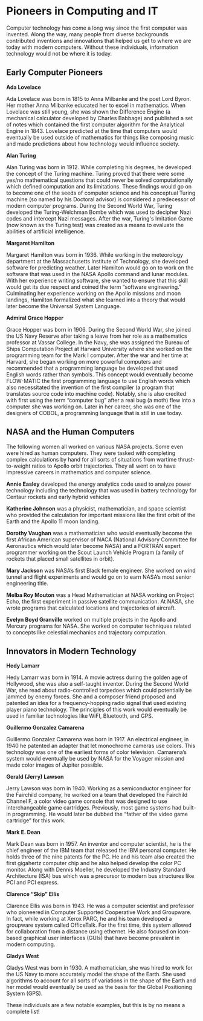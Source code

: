 # Pioneers in Computing and IT

Computer technology has come a long way since the first computer was invented. Along the way, many people from diverse backgrounds contributed inventions and innovations that helped us get to where we are today with modern computers. Without these individuals, information technology would not be where it is today. 

## Early Computer Pioneers

**Ada Lovelace**

Ada Lovelace was born in 1815 to Anna Milbanke and the poet Lord Byron. Her mother Anna Milbanke educated her to excel in mathematics. When Lovelace was still young, she was shown the Difference Engine (a mechanical calculator developed by Charles Babbage) and published a set of notes which contained the first computer algorithm for the Analytical Engine in 1843. Lovelace predicted at the time that computers would eventually be used outside of mathematics for things like composing music and made predictions about how technology would influence society. 

**Alan Turing**

Alan Turing was born in 1912. While completing his degrees, he developed the concept of the Turing machine. Turing proved that there were some yes/no mathematical questions that could never be solved computationally which defined computation and its limitations. These findings would go on to become one of the seeds of computer science and his conceptual Turing machine (so named by his Doctoral advisor) is considered a predecessor of modern computer programs. During the Second World War, Turing developed the Turing-Welchman Bombe which was used to decipher Nazi codes and intercept Nazi messages. After the war, Turing's Imitation Game (now known as the Turing test) was created as a means to evaluate the abilities of artificial intelligence. 

**Margaret Hamilton**

Margaret Hamilton was born in 1936. While working in the meteorology department at the Massachusetts Institute of Technology, she developed software for predicting weather. Later Hamilton would go on to work on the software that was used in the NASA Apollo command and lunar modules. With her experience writing software, she wanted to ensure that this skill would get its due respect and coined the term “software engineering.” Culminating her experience working on the Apollo missions and moon landings, Hamilton formalized what she learned into a theory that would later become the Universal System Language. 

**Admiral Grace Hopper**

Grace Hopper was born in 1906. During the Second World War, she joined the US Navy Reserve after taking a leave from her role as a mathematics professor at Vassar College. In the Navy, she was assigned the Bureau of Ships Computation Project at Harvard University where she worked on the programming team for the Mark I computer. After the war and her time at Harvard, she began working on more powerful computers and recommended that a programming language be developed that used English words rather than symbols. This concept would eventually become FLOW-MATIC the first programming language to use English words which also necessitated the invention of the first compiler (a program that translates source code into machine code). Notably, she is also credited with first using the term “computer bug” after a real bug (a moth) flew into a computer she was working on. Later in her career, she was one of the designers of COBOL, a programming language that is still in use today. 

## NASA and the Human Computers 

The following women all worked on various NASA projects. Some even were hired as human computers. They were tasked with completing complex calculations by hand for all sorts of situations from wartime thrust-to-weight ratios to Apollo orbit trajectories. They all went on to have impressive careers in mathematics and computer science. 

**Annie Easley** developed the energy analytics code used to analyze power technology including the technology that was used in battery technology for Centaur rockets and early hybrid vehicles

**Katherine Johnson** was a physicist, mathematician, and space scientist who provided the calculation for important missions like the first orbit of the Earth and the Apollo 11 moon landing. 

**Dorothy Vaughan** was a mathematician who would eventually become the first African American supervisor of NACA (National Advisory Committee for Aeronautics which would later become NASA) and a FORTRAN expert programmer working on the Scout Launch Vehicle Program (a family of rockets that placed small satellites in orbit). 

**Mary Jackson** was NASA’s first Black female engineer. She worked on wind tunnel and flight experiments and would go on to earn NASA’s most senior engineering title. 

**Melba Roy Mouton** was a Head Mathematician at NASA working on Project Echo, the first experiment in passive satellite communication. At NASA, she wrote programs that calculated locations and trajectories of aircraft. 

**Evelyn Boyd Granville** worked on multiple projects in the Apollo and Mercury programs for NASA. She worked on computer techniques related to concepts like celestial mechanics and trajectory computation. 

## Innovators in Modern Technology

**Hedy Lamarr**

Hedy Lamarr was born in 1914. A movie actress during the golden age of Hollywood, she was also a self-taught inventor. During the Second World War, she read about radio-controlled torpedoes which could potentially be jammed by enemy forces. She and a composer friend proposed and patented an idea for a frequency-hopping radio signal that used existing player piano technology. The principles of this work would eventually be used in familiar technologies like WiFI, Bluetooth, and GPS. 

**Guillermo Gonzalez Camarena**

Guillermo Gonzalez Camarena was born in 1917. An electrical engineer, in 1940 he patented an adapter that let monochrome cameras use colors. This technology was one of the earliest forms of color television. Camarena’s system would eventually be used by NASA for the Voyager mission and made color images of Jupiter possible.

**Gerald (Jerry) Lawson** 

Jerry Lawson was born in 1940. Working as a semiconductor engineer for the Fairchild company, he worked on a team that developed the Fairchild Channel F, a color video game console that was designed to use interchangeable game cartridges. Previously, most game systems had built-in programming. He would later be dubbed the “father of the video game cartridge” for this work. 

**Mark E. Dean**

Mark Dean was born in 1957. An inventor and computer scientist, he is the chief engineer of the IBM team that released the IBM personal computer. He holds three of the nine patents for the PC. He and his team also created the first gigahertz computer chip and he also helped develop the color PC monitor. Along with Dennis Moeller, he developed the Industry Standard Architecture (ISA) bus which was a precursor to modern bus structures like PCI and PCI express. 

**Clarence “Skip” Ellis**

Clarence Ellis was born in 1943. He was a computer scientist and professor who pioneered in Computer Supported Cooperative Work and Groupware. In fact, while working at Xerox PARC, he and his team developed a groupware system called OfficeTalk. For the first time, this system allowed for collaboration from a distance using ethernet. He also focused on icon-based graphical user interfaces (GUIs) that have become prevalent in modern computing. 

**Gladys West**

Gladys West was born in 1930. A mathematician, she was hired to work for the US Navy to more accurately model the shape of the Earth. She used algorithms to account for all sorts of variations in the shape of the Earth and her model would eventually be used as the basis for the Global Positioning System (GPS). 

These individuals are a few notable examples, but this is by no means a complete list!